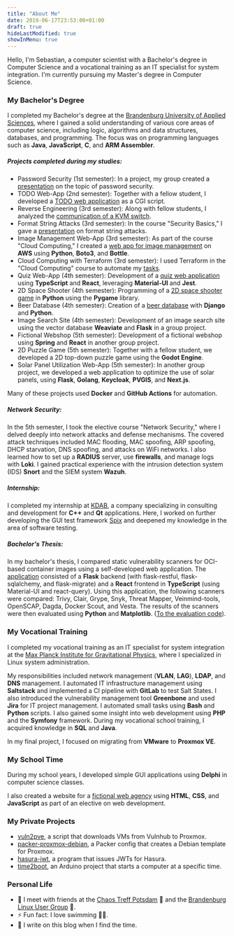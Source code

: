 ```yaml
---
title: "About Me"
date: 2019-06-17T23:53:00+01:00
draft: true
hideLastModified: true
showInMenu: true
---
```


Hello, I'm Sebastian, a computer scientist with a Bachelor's degree in Computer Science
and a vocational training as an IT specialist for system integration.
I'm currently pursuing my Master's degree in Computer Science.

### My Bachelor's Degree

I completed my Bachelor's degree at the [Brandenburg University of Applied Sciences](https://www.th-brandenburg.de/startseite/), where I gained a solid understanding of various core areas of computer science, including logic, algorithms and data structures, databases, and programming.
The focus was on programming languages such as **Java**, **JavaScript**, **C**, and **ARM Assembler**.

##### Projects completed during my studies:

- Password Security (1st semester): In a project, my group created a [presentation](https://passwortunsicherheit.hackwiki.de/) on the topic of password security.
- TODO Web-App (2nd semester): Together with a fellow student, I developed a [TODO web application](https://github.com/53845714nF/OSWC-Semesteraufgabe) as a CGI script.
- Reverse Engineering (3rd semester): Along with fellow students, I analyzed the [communication of a KVM switch](https://github.com/53845714nF/Reverse_Engineering_KVM_Switch).
- Format String Attacks (3rd semester): In the course "Security Basics," I gave a [presentation](https://fsv.hackwiki.de) on format string attacks.
- Image Management Web-App (3rd semester): As part of the course "Cloud Computing," I created a [web app for image management](https://github.com/53845714nF/dockerize_bottletube) on **AWS** using **Python**, **Boto3**, and **Bottle**.
- Cloud Computing with Terraform (3rd semester): I used Terraform in the "Cloud Computing" course to automate my [tasks](https://github.com/53845714nF/Cloud_computing_basics).
- Quiz Web-App (4th semester): Development of a [quiz web application](https://github.com/53845714nF/TypeQuiz) using **TypeScript** and **React**, leveraging **Material-UI** and **Jest**.
- 2D Space Shooter (4th semester): Programming of a [2D space shooter game](https://github.com/53845714nF/excellent_space_shooter) in **Python** using the **Pygame** library.
- Beer Database (4th semester): Creation of a [beer database](https://github.com/53845714nF/Best_Beers) with **Django** and **Python**.
- Image Search Site (4th semester): Development of an image search site using the vector database **Weaviate** and **Flask** in a group project.
- Fictional Webshop (5th semester): Development of a fictional webshop using **Spring** and **React** in another group project.
- 2D Puzzle Game (5th semester): Together with a fellow student, we developed a 2D top-down puzzle game using the **Godot Engine**.
- Solar Panel Utilization Web-App (5th semester): In another group project, we developed a web application to optimize the use of solar panels, using **Flask**, **Golang**, **Keycloak**, **PVGIS**, and **Next.js**.

Many of these projects used **Docker** and **GitHub Actions** for automation.


##### Network Security:

In the 5th semester, I took the elective course "Network Security," where I delved deeply into network attacks and defense mechanisms. The covered attack techniques included MAC flooding, MAC spoofing, ARP spoofing, DHCP starvation, DNS spoofing, and attacks on WiFi networks.
I also learned how to set up a **RADIUS** server, use **firewalls**, and manage logs with **Loki**.
I gained practical experience with the intrusion detection system (IDS) **Snort** and the SIEM system **Wazuh**.

##### Internship:

I completed my internship at [KDAB](https://www.kdab.com/), a company specializing in consulting and development for **C++** and **Qt** applications. 
Here, I worked on further developing the GUI test framework [Spix](https://github.com/53845714nF/spix) and deepened my knowledge in the area of software testing.

##### Bachelor's Thesis:

In my bachelor's thesis, I compared static vulnerability scanners for OCI-based container images using a self-developed web application.
The [application](https://github.com/53845714nF/MarketMinder) consisted of a **Flask** backend (with flask-restful, flask-sqlalchemy, and flask-migrate) and a **React** frontend in **TypeScript** (using Material-UI and react-query).
Using this application, the following scanners were compared: Trivy, Clair, Grype, Snyk, Threat Mapper, Veinmind-tools, OpenSCAP, Dagda, Docker Scout, and Vesta. The results of the scanners were then evaluated using **Python** and **Matplotlib**. ([To the evaluation code](https://github.com/53845714nF/analysis_market_minder)).

### My Vocational Training

I completed my vocational training as an IT specialist for system integration at the [Max Planck Institute for Gravitational Physics](https://www.aei.mpg.de/), where I specialized in Linux system administration.

My responsibilities included network management (**VLAN**, **LAG**), **LDAP**, and **DNS** management. I automated IT infrastructure management using **Saltstack** and implemented a CI pipeline with **GitLab** to test Salt States. I also introduced the vulnerability management tool **Greenbone** and used **Jira** for IT project management. I automated small tasks using **Bash** and **Python** scripts. I also gained some insight into web development using **PHP** and the **Symfony** framework. During my vocational school training, I acquired knowledge in **SQL** and **Java**.

In my final project, I focused on migrating from **VMware** to **Proxmox VE**.

### My School Time

During my school years, I developed simple GUI applications using **Delphi** in computer science classes.

I also created a website for a [fictional web agency](https://think.hackwiki.de/) using **HTML**, **CSS**, and **JavaScript** as part of an elective on web development.


### My Private Projects

- [vuln2pve](https://github.com/53845714nF/vuln2pve), a script that downloads VMs from Vulnhub to Proxmox.
- [packer-proxmox-debian](https://github.com/53845714nF/packer-proxmox-debian), a Packer config that creates a Debian template for Proxmox.
- [hasura-jwt](https://github.com/53845714nF/hasura-jwt), a program that issues JWTs for Hasura.
- [time2boot](https://github.com/53845714nF/time2boot), an Arduino project that starts a computer at a specific time.

### Personal Life

- 👯 I meet with friends at the [Chaos Treff Potsdam](https://www.ccc-p.org/) 🚀 and the [Brandenburg Linux User Group](https://www.bralug.de/) 🐧.
- ⚡ Fun fact: I love swimming 🏊‍♂️.
- 📝 I write on this blog when I find the time.